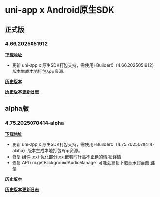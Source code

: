 # uni-app x Android原生SDK

## 正式版

### 4.66.2025051912

**[下载地址](https://web-ext-storage.dcloud.net.cn/uni-app-x/sdk/Android/Android-uni-app-x-SDK@13516-4.66.zip)**

* 更新 uni-app x 原生SDK打包支持，需使用HBuilderX（4.66.2025051912）版本生成本地打包App资源。

**[历史版本](https://pan.baidu.com/s/1M6XHzokpQYJqfICTzjuQ_g?pwd=93yh)**
 
**[历史版本更新日志](https://download1.dcloud.net.cn/hbuilderx/changelog/4.66.2025051912.html)**

## alpha版

### 4.75.2025070414-alpha

**[下载地址](https://web-ext-storage.dcloud.net.cn/uni-app-x/sdk/Android/Android-uni-app-x-SDK@13775-4.75.zip)**

* 更新 uni-app x 原生SDK打包支持，需使用HBuilderX（4.75.2025070414-alpha）版本生成本地打包App资源。
* 修复 组件 text 优化部分text嵌套时行高不正确的情况 [详情](https://issues.dcloud.net.cn/pages/issues/detail?id=7529)
* 修复 API uni.getBackgroundAudioManager 可能会重复下载音乐封面图 [详情](https://issues.dcloud.net.cn/pages/issues/detail?id=19233)

**[历史版本](https://pan.baidu.com/s/1OXvFjfGW6zDAyzTZGpY7hQ?pwd=aa2c)**
 
**[历史版本更新日志](https://download1.dcloud.net.cn/hbuilderx/changelog/4.75.2025070414-alpha.html)**
